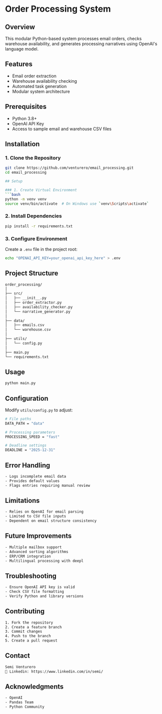 # Order Processing System

## Overview
This modular Python-based system processes email orders, checks warehouse availability, and generates processing narratives using OpenAI's language model.

## Features
- Email order extraction
- Warehouse availability checking
- Automated task generation
- Modular system architecture

## Prerequisites
- Python 3.8+
- OpenAI API Key
- Access to sample email and warehouse CSV files

## Installation

### 1. Clone the Repository
```bash
git clone https://github.com/venturero/email_processing.git
cd email_processing

## Setup

### 1. Create Virtual Environment
```bash
python -m venv venv
source venv/bin/activate  # On Windows use `venv\Scripts\activate`
```

### 2. Install Dependencies
```bash
pip install -r requirements.txt
```

### 3. Configure Environment
Create a `.env` file in the project root:

```bash
echo "OPENAI_API_KEY=your_openai_api_key_here" > .env
```

## Project Structure

```bash
order_processing/
│
├── src/
│   ├── __init__.py
│   ├── order_extractor.py
│   ├── availability_checker.py
│   └── narrative_generator.py
│
├── data/
│   ├── emails.csv
│   └── warehouse.csv
│
├── utils/
│   └── config.py
│
├── main.py
└── requirements.txt
```

## Usage

```bash
python main.py
```

## Configuration

Modify `utils/config.py` to adjust:

```bash
# File paths
DATA_PATH = "data"

# Processing parameters
PROCESSING_SPEED = "fast"

# Deadline settings
DEADLINE = "2025-12-31"
```

## Error Handling

```bash
- Logs incomplete email data
- Provides default values
- Flags entries requiring manual review
```

## Limitations

```bash
- Relies on OpenAI for email parsing
- Limited to CSV file inputs
- Dependent on email structure consistency
```

## Future Improvements

```bash
- Multiple mailbox support
- Advanced sorting algorithms
- ERP/CRM integration
- Multilingual processing with deepl
```

## Troubleshooting

```bash
- Ensure OpenAI API key is valid
- Check CSV file formatting
- Verify Python and library versions
```

## Contributing

```bash
1. Fork the repository
2. Create a feature branch
3. Commit changes
4. Push to the branch
5. Create a pull request
```

## Contact

```bash
Semi Venturero
📧 Linkedin: https://www.linkedin.com/in/semi/
```

## Acknowledgments

```bash
- OpenAI
- Pandas Team
- Python Community
```
